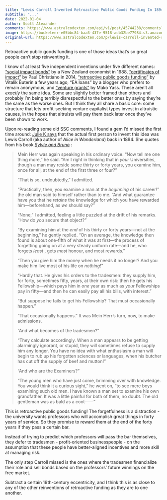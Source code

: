```yaml
---
title: "Lewis Carroll Invented Retroactive Public Goods Funding In 1894"
subtitle: "..."
date: 2022-01-04
author: Scott Alexander
comments: https://www.astralcodexten.com/api/v1/post/45744238/comments?&all_comments=true
image: https://bucketeer-e05bbc84-baa3-437e-9518-adb32be77984.s3.amazonaws.com/public/images/0b59e2d2-f2f4-4e35-8236-6cd20d610151_629x430.png
original-url: https://www.astralcodexten.com/p/lewis-carroll-invented-retroactive
---
```

Retroactive public goods funding is one of those ideas that’s so great people can’t stop reinventing it. 

I know of at least five independent inventions under five different names: [“social impact bonds”](https://en.wikipedia.org/wiki/Social_impact_bond) by a New Zealand economist in 1988, [“certificates of impact”](https://forum.effectivealtruism.org/posts/yNn2o3kEhixZHkRga/certificates-of-impact) by Paul Christiano in 2014, [“retroactive public goods funding”](https://medium.com/ethereum-optimism/retroactive-public-goods-funding-33c9b7d00f0c) by Vitalik Buterin a few years ago, “EA loans” by a blogger who prefers to remain anonymous, and [“venture grants”](https://www.lesswrong.com/posts/NY9nfKQwejaghEExh/venture-granters-the-vcs-of-public-goods-incentivizing-good) by Mako Yass. These aren’t all _exactly_ the same idea. Some are slightly better framed than others and probably I’m being terribly disrespectful to the better ones by saying they’re the same as the worse ones. But I think they all share a basic core: some structure that lets profit-seeking venture capitalist types invest in altruistic causes, in the hopes that altruists will pay them back later once they’ve been shown to work.

Upon re-reading some old SSC comments, I found a gem I’d missed the first time around: [Julie K says](https://slatestarcodex.com/2020/06/17/slightly-skew-systems-of-government/#comment-916962) that the actual first person to invent this idea was Lewis Carroll (aka author of _Alice in Wonderland_) back in 1894. She quotes from his book _[Sylvie and Bruno](https://www.gutenberg.org/files/48795/48795-h/48795-h.htm) :_

> Mein Herr was again speaking in his ordinary voice. “Now tell me one thing more,” he said. “Am I right in thinking that in _your_ Universities, though a man may reside some thirty or forty years, you examine him, once for all, at the end of the first three or four?”
> 
> “That is so, undoubtedly,” I admitted.
> 
> “Practically, then, you examine a man at the _beginning_ of his career!” the old man said to himself rather than to me. “And what guarantee have you that he _retains_ the knowledge for which you have rewarded him—beforehand, as _we_ should say?”
> 
> “None,” I admitted, feeling a little puzzled at the drift of his remarks. “How do _you_ secure that object?”
> 
> “By examining him at the _end_ of his thirty or forty years—not at the beginning,” he gently replied. “On an average, the knowledge then found is about one-fifth of what it was at first—the process of forgetting going on at a very steady uniform rate—and he, who forgets _least_ , gets _most_ honour, and most rewards.”
> 
> “Then you give him the money when he needs it no longer? And you make him live most of his life on _nothing_!”
> 
> “Hardly that. He gives his orders to the tradesmen: they supply him, for forty, sometimes fifty, years, at their own risk: then he gets his Fellowship—which pays him in _one_ year as much as _your_ Fellowships pay in fifty—and then he can easily pay all his bills, with interest.”
> 
> “But suppose he fails to get his Fellowship? That must occasionally happen.”
> 
> “That occasionally happens.” It was Mein Herr’s turn, now, to make admissions.
> 
> “And what becomes of the tradesmen?”
> 
> “They calculate accordingly. When a man appears to be getting alarmingly ignorant, or stupid, they will sometimes refuse to supply him any longer. You have no idea with what enthusiasm a man will begin to rub up his forgotten sciences or languages, when his butcher has cut off the supply of beef and mutton!”
> 
> “And who are the Examiners?”
> 
> “The young men who have just come, brimming over with knowledge. You would think it a curious sight,” he went on, “to see mere boys examining such old men. I have known a man set to examine his own grandfather. It was a little painful for both of them, no doubt. The old gentleman was as bald as a coot——”

This is retroactive public goods funding! The forgetfulness is a distraction - the university wants professors who will accomplish great things in forty years of service. So they promise to reward them at the end of the forty years if they pass a certain bar.

Instead of trying to predict which professors will pass the bar themselves, they defer to tradesmen - profit-oriented businesspeople - on the assumption that these people have better-aligned incentives and more skill at managing risk.

The only step Carroll missed is the ones where the tradesmen financialize their role and sell bonds based on the professors’ future winnings on the free market. 

Subtract a certain 19th-century eccentricity, and I think this is as close to any of the other reinventions of retroactive funding as they are to one another.
